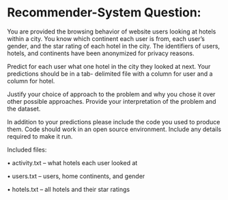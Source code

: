 # Recommender-System Question:


You are provided the browsing behavior of website users looking at hotels within a city. You know which continent each user is from, each user’s gender, and the star rating of each hotel in the city. The identifiers of users, hotels, and continents have been anonymized for privacy reasons.

Predict for each user what one hotel in the city they looked at next. Your predictions should be in a tab- delimited file with a column for user and a column for hotel. 

Justify your choice of approach to the problem and why you chose it over other possible approaches. Provide your interpretation of the problem and the dataset. 

In addition to your predictions please include the code you used to produce them. Code should work in an open source environment. Include any details required to make it run. 

Included files: 

• activity.txt – what hotels each user looked at 

• users.txt – users, home continents, and gender 

• hotels.txt – all hotels and their star ratings 

